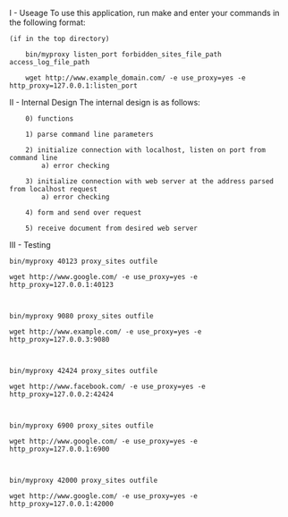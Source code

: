 I - Useage
	To use this application, run make and enter your commands in the following format:

	(if in the top directory)

		bin/myproxy listen_port forbidden_sites_file_path access_log_file_path

		wget http://www.example_domain.com/ -e use_proxy=yes -e http_proxy=127.0.0.1:listen_port



II - Internal Design
	The internal design is as follows:
		
		0) functions

		1) parse command line parameters

		2) initialize connection with localhost, listen on port from command line
			a) error checking

		3) initialize connection with web server at the address parsed from localhost request
			a) error checking

		4) form and send over request

		5) receive document from desired web server



III - Testing


	bin/myproxy 40123 proxy_sites outfile

	wget http://www.google.com/ -e use_proxy=yes -e http_proxy=127.0.0.1:40123



	bin/myproxy 9080 proxy_sites outfile

	wget http://www.example.com/ -e use_proxy=yes -e http_proxy=127.0.0.3:9080



	bin/myproxy 42424 proxy_sites outfile

	wget http://www.facebook.com/ -e use_proxy=yes -e http_proxy=127.0.0.2:42424



	bin/myproxy 6900 proxy_sites outfile

	wget http://www.google.com/ -e use_proxy=yes -e http_proxy=127.0.0.1:6900



	bin/myproxy 42000 proxy_sites outfile

	wget http://www.google.com/ -e use_proxy=yes -e http_proxy=127.0.0.1:42000


